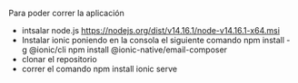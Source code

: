 Para poder correr la aplicación
- intsalar node.js
https://nodejs.org/dist/v14.16.1/node-v14.16.1-x64.msi
- Instalar ionic poniendo en la consola el siguiente comando
npm install -g @ionic/cli
npm install @ionic-native/email-composer
- clonar el repositorio
- correr el comando 
npm install
ionic serve
